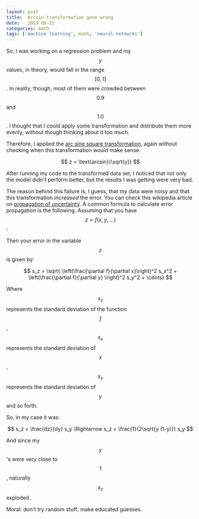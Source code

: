 ```yaml
---
layout: post
title:  Arcsin transformation gone wrong
date:   2019-08-22
categories: math
tags: ['machine learning', math, 'neural netowrks']
---
```


So, I was working on a regression problem and my $$y$$ values, in theory, would fall in the range $$[0,1]$$. In reality, though, most of them were crowded between $$0.9$$ and $$1.0$$. I thought that I could apply some transformation and distribute them more evenly, without though thinking about it too much.

Therefore, I applied the [arc sine square transformation](https://en.wikipedia.org/wiki/Binomial_proportion_confidence_interval#Arcsine_transformation), again without checking when this transformation would make sense.

$$
z = \text{arcsin}(\sqrt{y})
$$

After running my code to the transformed data set, I noticed that not only the model didn't perform better, but the results I was getting were very bad.

The reason behind this failure is, I guess, that my data were noisy and that this transformation *increased* the error. You can check this wikipedia article on [propagation of uncertainty](https://en.wikipedia.org/wiki/Propagation_of_uncertainty). A common formula to calculate error propagation is the following. Assuming that you have $$z = f(x, y, \ldots)$$:

Then your error in the variable $$z$$ is given by:

$$
s_z = \sqrt{ \left(\frac{\partial f}{\partial x}\right)^2 s_x^2 + \left(\frac{\partial f}{\partial y} \right)^2 s_y^2 + \cdots}
$$

Where $$s_z$$ represents the standard deviation of the function $$f$$, $$s_x$$ represents the standard deviation of $$x$$, $$s_y$$ represents the standard deviation of $$y$$ and so forth.

So, in my case it was:

$$ s_z = \frac{dz}{dy} s_y \Rightarrow s_z = \frac{1}{2\sqrt{y (1-y)}} s_y
$$

And since my $$y$$'s were very close to $$1$$, naturally $$s_z$$ exploded.

Moral: don't try random stuff; make educated guesses.
